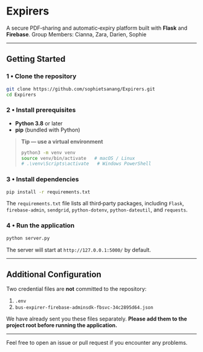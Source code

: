 # Expirers

A secure PDF‑sharing and automatic‑expiry platform built with **Flask** and **Firebase**.
Group Members: Cianna, Zara, Darien, Sophie 

---

## Getting Started

### 1 • Clone the repository
```bash
git clone https://github.com/sophietsanang/Expirers.git
cd Expirers
```

### 2 • Install prerequisites
* **Python 3.8** or later
* **pip** (bundled with Python)

> **Tip — use a virtual environment**
> ```bash
> python3 -m venv venv
> source venv/bin/activate   # macOS / Linux
> # .\venv\Scripts\activate   # Windows PowerShell
> ```

### 3 • Install dependencies
```bash
pip install -r requirements.txt
```
The `requirements.txt` file lists all third‑party packages, including `Flask`, `firebase‑admin`, `sendgrid`, `python‑dotenv`, `python‑dateutil`, and `requests`.

### 4 • Run the application
```bash
python server.py
```
The server will start at `http://127.0.0.1:5000/` by default.

---

## Additional Configuration
Two credential files are **not** committed to the repository:

1. `.env`
2. `bus-expirer-firebase-adminsdk-fbsvc-34c2895d64.json`

We have already sent you these files separately. **Please add them to the project root before running the application.**

---

Feel free to open an issue or pull request if you encounter any problems. 
